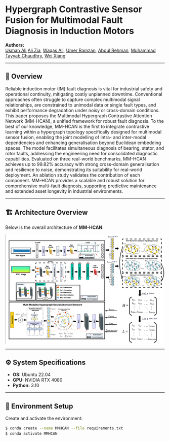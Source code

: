 # Hypergraph Contrastive Sensor Fusion for Multimodal Fault Diagnosis in Induction Motors

**Authors:**  
[Usman Ali](https://scholar.google.com/citations?user=2A32xVQAAAAJ&hl=en),[Ali Zia](https://ali-zia.me/),  [Waqas Ali](https://scholar.google.com/citations?user=J8_Ko78AAAAJ&hl=en), [Umer Ramzan](https://scholar.google.com/citations?user=D3AhoccAAAAJ&hl=en), [Abdul Rehman](https://scholar.google.com.pk/citations?user=A_jBBxIAAAAJ&hl=en), [Muhammad Tayyab Chaudhry](https://scholar.google.com/citations?user=-mECuFEAAAAJ&hl=en), [Wei Xiang](https://scholar.google.com/citations?user=VxQUr90AAAAJ&hl=en)

---

## 🧠 Overview

Reliable induction motor (IM) fault diagnosis is vital for industrial safety and operational continuity, mitigating costly unplanned downtime. Conventional approaches often struggle to capture complex multimodal signal relationships, are constrained to unimodal data or single fault types, and exhibit performance degradation under noisy or cross-domain conditions. This paper proposes the Multimodal Hypergraph Contrastive Attention Network (MM-HCAN), a unified framework for robust fault diagnosis. To the best of our knowledge, MM-HCAN is the first to integrate contrastive learning within a hypergraph topology specifically designed for multimodal sensor fusion, enabling the joint modelling of intra- and inter-modal dependencies and enhancing generalisation beyond Euclidean embedding spaces. The model facilitates simultaneous diagnosis of bearing, stator, and rotor faults, addressing the engineering need for consolidated diagnostic capabilities. Evaluated on three real-world benchmarks, MM-HCAN achieves up to 99.82% accuracy with strong cross-domain generalisation and resilience to noise, demonstrating its suitability for real-world deployment. An ablation study validates the contribution of each component. MM-HCAN provides a scalable and robust solution for comprehensive multi-fault diagnosis, supporting predictive maintenance and extended asset longevity in industrial environments.

---

## 🏗️ Architecture Overview

Below is the overall architecture of **MM-HCAN**:

![TopoTTA Architecture](fig/arch.png)

---

## ⚙️ System Specifications

- **OS:** Ubuntu 22.04  
- **GPU:** NVIDIA RTX 4080  
- **Python:** 3.10  

---

## 🧩 Environment Setup

Create and activate the environment:
```bash
$ conda create --name MMHCAN --file requirements.txt
$ conda activate MMHCAN
```